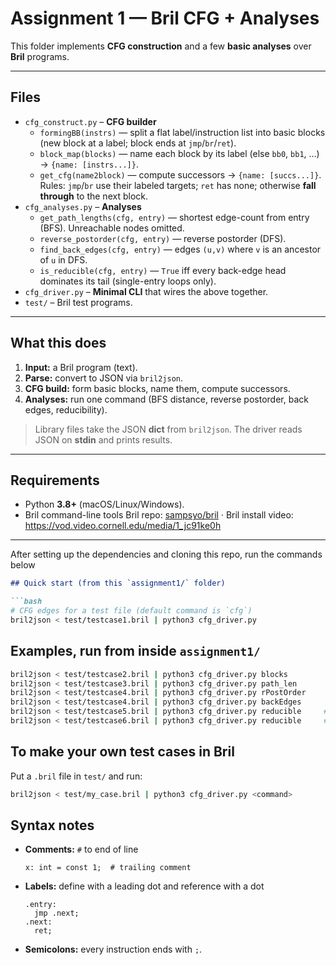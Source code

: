 # Assignment 1 — Bril CFG + Analyses

This folder implements **CFG construction** and a few **basic analyses** over **Bril** programs.  

---
## Files
- `cfg_construct.py` – **CFG builder**
  - `formingBB(instrs)` — split a flat label/instruction list into basic blocks (new block at a label; block ends at `jmp`/`br`/`ret`).
  - `block_map(blocks)` — name each block by its label (else `bb0`, `bb1`, …) → `{name: [instrs...]}`.
  - `get_cfg(name2block)` — compute successors → `{name: [succs...]}`.  
    Rules: `jmp`/`br` use their labeled targets; `ret` has none; otherwise **fall through** to the next block.
- `cfg_analyses.py` – **Analyses**
  - `get_path_lengths(cfg, entry)` — shortest edge-count from entry (BFS). Unreachable nodes omitted.
  - `reverse_postorder(cfg, entry)` — reverse postorder (DFS).
  - `find_back_edges(cfg, entry)` — edges `(u,v)` where `v` is an ancestor of `u` in DFS.
  - `is_reducible(cfg, entry)` — `True` iff every back-edge head dominates its tail (single-entry loops only).
- `cfg_driver.py` – **Minimal CLI** that wires the above together.
- `test/` – Bril test programs.

---

## What this does
1. **Input:** a Bril program (text).
2. **Parse:** convert to JSON via `bril2json`.
3. **CFG build:** form basic blocks, name them, compute successors.
4. **Analyses:** run one command (BFS distance, reverse postorder, back edges, reducibility).

> Library files take the JSON **dict** from `bril2json`. The driver reads JSON on **stdin** and prints results.

---

## Requirements 
- Python **3.8+** (macOS/Linux/Windows).
- Bril command-line tools
Bril repo: [sampsyo/bril](https://github.com/sampsyo/bril) · 
Bril install video: <https://vod.video.cornell.edu/media/1_jc91ke0h>

---
After setting up the dependencies and cloning this repo, run the commands below 

````markdown
## Quick start (from this `assignment1/` folder)

```bash
# CFG edges for a test file (default command is `cfg`)
bril2json < test/testcase1.bril | python3 cfg_driver.py
````

## Examples, run from inside `assignment1/`

```bash
bril2json < test/testcase2.bril | python3 cfg_driver.py blocks
bril2json < test/testcase3.bril | python3 cfg_driver.py path_len
bril2json < test/testcase4.bril | python3 cfg_driver.py rPostOrder
bril2json < test/testcase4.bril | python3 cfg_driver.py backEdges
bril2json < test/testcase5.bril | python3 cfg_driver.py reducible     # expect: true
bril2json < test/testcase6.bril | python3 cfg_driver.py reducible     # expect: false (irreducible)
```


## To make your own test cases in Bril
Put a `.bril` file in `test/` and run:

```bash
bril2json < test/my_case.bril | python3 cfg_driver.py <command>
```

## Syntax notes

* **Comments:** `#` to end of line

  ```bril
  x: int = const 1;  # trailing comment
  ```

* **Labels:** define with a leading dot and reference with a dot

  ```bril
  .entry:
    jmp .next;
  .next:
    ret;
  ```

* **Semicolons:** every instruction ends with `;`.